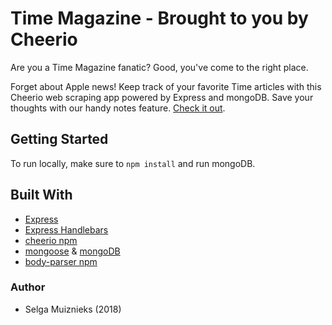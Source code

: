 # Time Magazine - Brought to you by Cheerio

Are you a Time Magazine fanatic? Good, you've come to the right place. 

Forget about Apple news! Keep track of your favorite Time articles with this Cheerio web scraping app powered by Express and mongoDB. Save your thoughts with our handy notes feature. [Check it out]().

## Getting Started

To run locally, make sure to `npm install` and run mongoDB.

## Built With

* [Express](https://www.npmjs.com/package/express)
* [Express Handlebars](https://www.npmjs.com/package/express-handlebars)
* [cheerio npm](https://www.npmjs.com/package/cheerio)
* [mongoose](https://www.npmjs.com/package/mongoose) & [mongoDB](https://www.mongodb.com/)
* [body-parser npm](https://www.npmjs.com/package/body-parser)

### Author

* Selga Muiznieks (2018)
